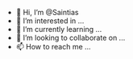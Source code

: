 - 👋 Hi, I’m @Saintias
- 👀 I’m interested in ...
- 🌱 I’m currently learning ...
- 💞️ I’m looking to collaborate on ...
- 📫 How to reach me ...

<!---
Saintias/Saintias is a ✨ special ✨ repository because its `README.md` (this file) appears on your GitHub profile.
You can click the Preview link to take a look at your changes.
--->
